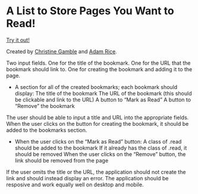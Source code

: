 # A List to Store Pages You Want to Read!

[Try it out!](https://adam-rice.github.io/linked_list/)

Created by [Christine Gamble](https://github.com/ccgamble) and [Adam Rice](https://github.com/adam-rice).

Two input fields.
One for the title of the bookmark.
One for the URL that the bookmark should link to.
One for creating the bookmark and adding it to the page.

* A section for all of the created bookmarks; each bookmark should display:
The title of the bookmark
The URL of the bookmark (this should be clickable and link to the URL)
A button to “Mark as Read”
A button to “Remove” the bookmark

The user should be able to input a title and URL into the appropriate fields.
When the user clicks on the button for creating the bookmark, it should be added to the bookmarks section.

* When the user clicks on the “Mark as Read” button:
A class of .read should be added to the bookmark
If it already has the class of .read, it should be removed
When the user clicks on the “Remove” button, the link should be removed from the page

If the user omits the title or the URL, the application should not create the link and should instead display an error.
The application should be resposive and work equally well on desktop and mobile.
